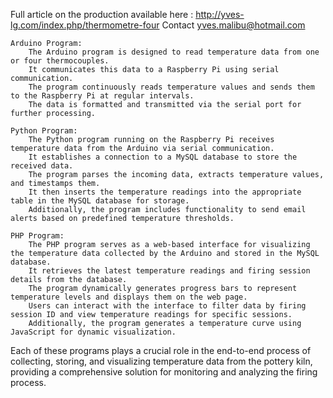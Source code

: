 Full article on the production available here : http://yves-lg.com/index.php/thermometre-four
Contact yves.malibu@hotmail.com

    Arduino Program:
        The Arduino program is designed to read temperature data from one or four thermocouples.
        It communicates this data to a Raspberry Pi using serial communication.
        The program continuously reads temperature values and sends them to the Raspberry Pi at regular intervals.
        The data is formatted and transmitted via the serial port for further processing.

    Python Program:
        The Python program running on the Raspberry Pi receives temperature data from the Arduino via serial communication.
        It establishes a connection to a MySQL database to store the received data.
        The program parses the incoming data, extracts temperature values, and timestamps them.
        It then inserts the temperature readings into the appropriate table in the MySQL database for storage.
        Additionally, the program includes functionality to send email alerts based on predefined temperature thresholds.

    PHP Program:
        The PHP program serves as a web-based interface for visualizing the temperature data collected by the Arduino and stored in the MySQL database.
        It retrieves the latest temperature readings and firing session details from the database.
        The program dynamically generates progress bars to represent temperature levels and displays them on the web page.
        Users can interact with the interface to filter data by firing session ID and view temperature readings for specific sessions.
        Additionally, the program generates a temperature curve using JavaScript for dynamic visualization.

Each of these programs plays a crucial role in the end-to-end process of collecting, storing, and visualizing temperature data from the pottery kiln, providing a comprehensive solution for monitoring and analyzing the firing process.
